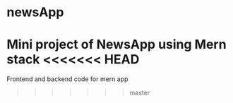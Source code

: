 # newsApp
Mini project of NewsApp using Mern stack
<<<<<<< HEAD
=======

Frontend and backend code for mern app
>>>>>>> master
